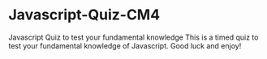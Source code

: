 # Javascript-Quiz-CM4
Javascript Quiz to test your fundamental knowledge
This is a timed quiz to test your fundamental knowledge of Javascript.  Good luck and enjoy! 
